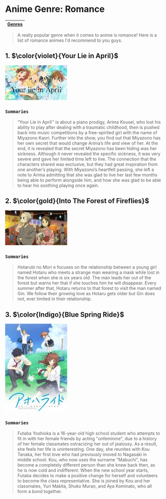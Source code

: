 # **Anime Genre: Romance**
| [Genres](GenreMain.md) | 
|------------|
> A really popular genre when it comes to anime is romance! Here is a list of romance animes I'd recommend to you guys.

## 1. $\color{violet}{Your Lie in April}$
![ylia](ylia.jpeg)
### ```Summaries```

> “Your Lie in April'' is about a piano prodigy, Arima Kousei, who lost his ability to play after dealing with a traumatic childhood, then is pushed back into music competitions by a free-spirited girl with the name of Miyazono Kaori. Further into the show, you find out that Miyazono has her own secret that would change Arima’s life and view of her. At the end, it is revealed that the secret Miyazono has been hiding was her sickness. Although it never revealed the specific sickness, it was very severe and gave her limited time left to live. The connection that the characters shared was exclusive, but they had great inspiration from one another’s playing. With Miyazono’s heartfelt passing, she left a note to Arima admitting that she was glad to live her last few months being able to perform alongside him, and how she was glad to be able to hear his soothing playing once again.

## 2. $\color{gold}{Into The Forest of Fireflies}$
![itff](forest.jpeg)
### ```Summaries```

> Hotarubi no Mori e focuses on the relationship between a young girl named Hotaru who meets a strange man wearing a mask while lost in the forest when she is six years old. The man leads her out of the forest but warns her that if she touches him he will disappear. Every summer after that, Hotaru returns to that forest to visit the man named Gin. We follow their growing love as Hotaru gets older but Gin does not, ever limited in their relationship.

## 3. $\color{Indigo}{Blue Spring Ride}$
![bsr](bsr.jpeg)
### ```Summaries```

> Futaba Yoshioka is a 16-year-old high school student who attempts to fit in with her female friends by acting "unfeminine", due to a history of her female classmates ostracizing her out of jealousy. As a result, she feels her life is uninteresting. One day, she reunites with Kou Tanaka, her first love who had previously moved to Nagasaki in middle school. Kou, who now uses the surname "Mabuchi", has become a completely different person than she knew back then, as he is now cold and indifferent. When the new school year starts, Futaba decides to make a positive change for herself and volunteers to become the class representative. She is joined by Kou and her classmates, Yuri Makita, Shuko Murao, and Aya Kominato, who all form a bond together.
